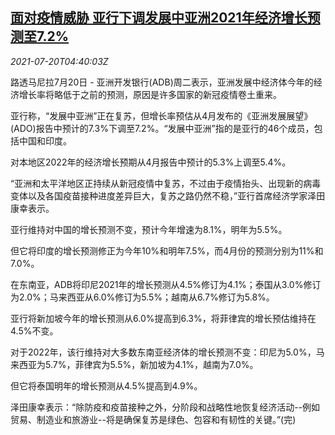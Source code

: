 <!--1626757263000-->
[面对疫情威胁 亚行下调发展中亚洲2021年经济增长预测至7.2%](https://cn.reuters.com/article/adb-asia-emrg-gdp-forecast-0720-idCNKBS2EQ0CV)
------

<div><i>2021-07-20T04:40:03Z</i></div><p>路透马尼拉7月20日 - 亚洲开发银行(ADB)周二表示，亚洲发展中经济体今年的经济增长率将略低于之前的预测，原因是许多国家的新冠疫情卷土重来。</p><p>亚行称，“发展中亚洲”正在复苏，但增长率预估从4月发布的《亚洲发展展望》(ADO)报告中预计的7.3%下调至7.2%。“发展中亚洲”指的是亚行的46个成员，包括中国和印度。</p><p>对本地区2022年的经济增长预期从4月报告中预计的5.3%上调至5.4%。</p><p>“亚洲和太平洋地区正持续从新冠疫情中复苏，不过由于疫情抬头、出现新的病毒变体以及各国疫苗接种进度差异巨大，复苏之路仍然不稳，”亚行首席经济学家泽田康幸表示。</p><p>亚行维持对中国的增长预测不变，预计今年增速为8.1%，明年为5.5%。</p><p>但它将印度的增长预测修正为今年10%和明年7.5%，而4月份的预测分别为11%和7.0%。</p><p>在东南亚，ADB将印尼2021年的增长预测从4.5%修订为4.1%；泰国从3.0%修订为2.0%；马来西亚从6.0%修订为5.5%；越南从6.7%修订为5.8%。</p><p>亚行将新加坡今年的增长预测从6.0%提高到6.3%，将菲律宾的增长预估维持在4.5%不变。</p><p>对于2022年，该行维持对大多数东南亚经济体的增长预测不变：印尼为5.0%，马来西亚为5.7%，菲律宾为5.5%，新加坡为4.1%，越南为7.0%。</p><p>但它将泰国明年的增长预测从4.5%提高到4.9%。</p><p>泽田康幸表示：“除防疫和疫苗接种之外，分阶段和战略性地恢复经济活动--例如贸易、制造业和旅游业--将是确保复苏是绿色、包容和有韧性的关键。”(完)</p>
